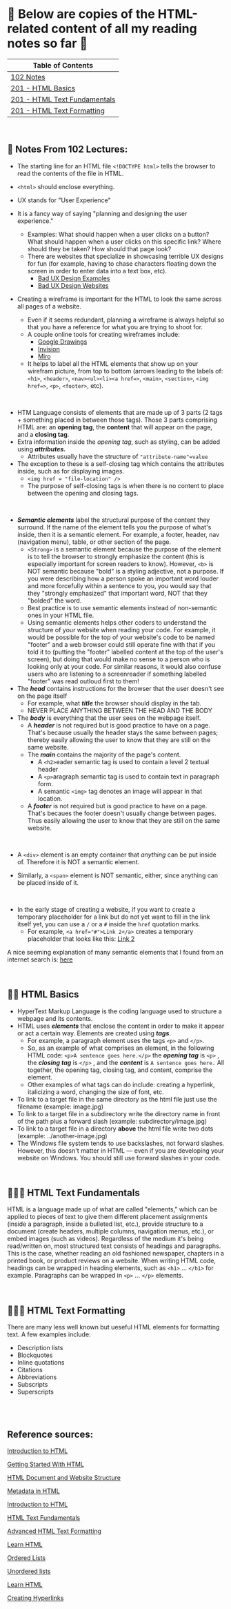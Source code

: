# 🐎 Below are copies of the HTML-related content of all my reading notes so far 🐎

|Table of Contents|
| ------ |
|[102 Notes](https://myra-sea.github.io/reading-notes/quick.html#-notes-from-102)|
|[201 - HTML Basics](https://myra-sea.github.io/reading-notes/quick.html#-html-basics)|
|[201 - HTML Text Fundamentals](https://myra-sea.github.io/reading-notes/quick.html#-html-text-fundamentals) |
|[201 - HTML Text Formatting](https://myra-sea.github.io/reading-notes/quick.html#-html-text-formatting) |

<br>

## 🧱 Notes From 102 Lectures:

+ The starting line for an HTML file `<!DOCTYPE html>` tells the browser to read the contents of the file in HTML.
+ `<html>` should enclose everything.

+ UX stands for "User Experience"
+ It is a fancy way of saying "planning and designing the user experience."
  + Examples: What should happen when a user clicks on a button?  What should happen when a user clicks on this specific link?  Where should they be taken?  How should that page look?
  + There are websites that specialize in showcasing terrible UX designs for fun (for example, having to chase characters floating down the screen in order to enter data into a text box, etc).
    + [Bad UX Design Examples](https://duckduckgo.com/?q=bad+ux+design+examples&t=chromentp&ia=web)
    + [Bad UX Design Websites](https://duckduckgo.com/?q=bad+ux+design+websites&t=chromentp&ia=web)

+ Creating a wireframe is important for the HTML to look the same across all pages of a website.
  + Even if it seems redundant, planning a wireframe is always helpful so that you have a reference for what you are trying to shoot for.
  + A couple online tools for creating wireframes include:
    + [Google Drawings](https://docs.google.com/drawings/d/1DJDf8whD6LcYtU82E97zRGy4q6psFz48K929lOfWlSs/edit)
    + [Invision](https://www.invisionapp.com/)
    + [Miro](https://miro.com/)
  + It helps to label all the HTML elements that show up on your wirefram picture, from top to bottom (arrows leading to the labels of: `<h1>`, `<header>`, `<nav><ul><li><a href=>`, `<main>`, `<section>`, `<img href=>`, `<p>`, `<footer>`, etc).

<br>

+ HTM Language consists of elements that are made up of 3 parts (2 tags + something placed in between those tags).  Those 3 parts comprising HTML are: an **opening tag**, the **content** that will appear on the page, and a **closing tag**.
+ Extra information inside the _opening tag_, such as styling, can be added using _**attributes.**_
  + Attributes usually have the structure of `"attribute-name"=value`
+ The exception to these is a self-closing tag which contains the attributes inside, such as for displaying images. 
  + `<img href = "file-location" />`
  + The purpose of self-closing tags is when there is no content to place between the opening and closing tags.

<br>

+ _**Semantic elements**_ label the structural purpose of the content they surround.  If the name of the element tells you the purpose of what's inside, then it is a semantic element.  For example, a footer, header, nav (navigation menu), table, or other section of the page.
  + `<Strong>` is a semantic element because the purpose of the element is to tell the browser to strongly emphasize the content (this is especially important for screen readers to know).   However, `<b>` is NOT semantic because "bold" is a styling adjective, not a purpose.  If you were describing how a person spoke an important word louder and more forcefully within a sentence to you, you would say that they "strongly emphasized" that important word, NOT that they "bolded" the word.
  + Best practice is to use semantic elements instead of non-semantic ones in your HTML file.
  + Using semantic elements helps other coders to understand the structure of your website when reading your code.  For example, it would be possible for the top of your website's code to be named "footer" and a web browser could still operate fine with that if you told it to (putting the "footer" labelled content at the top of the user's screen), but doing that would make no sense to a person who is looking only at your code.  For similar reasons, it would also confuse users who are listening to a screenreader if something labelled "footer" was read outloud first to them!
+ The _**head**_ contains instructions for the browser that the user doesn't see on the page itself
  +  For example, what _**title**_ the browser should display in the tab.
  +  NEVER PLACE ANYTHING BETWEEN THE HEAD AND THE BODY
+ The _**body**_ is everything that the user sees on the webpage itself.
  + A _**header**_ is not required but is good practice to have on a page.  That's because usually the header stays the same between pages; thereby easily allowing the user to know that they are still on the same website.
  + The _**main**_ contains the majority of the page's content.
    + A `<h2>`eader semantic tag is used to contain a level 2 textual header
    + A `<p>`aragraph semantic tag is used to contain text in paragraph form.
    + A semantic `<img>` tag denotes an image will appear in that location.
  + A _**footer**_ is not required but is good practice to have on a page.  That's becaues the footer doesn't usually change between pages.  Thus easily allowing the user to know that they are still on the same website.

<Br>

 + A `<div>` element is an empty container that *anything* can be put inside of.  Therefore it is NOT a semantic element.

 + Similarly, a `<span>` element is NOT semantic, either, since anything can be placed inside of it.

<br>

  + In the early stage of creating a website, if you want to create a temporary placeholder for a link but do not yet want to fill in the link itself yet, you can use a `/` or a `#` inside the `href` quotation marks.
    + For example,  `<a href="#">Link 2</a>` creates a temporary placeholder that looks like this: [Link 2](#)

A nice seeming explanation of many semantic elements that I found from an internet search is: [here](https://www.w3schools.com/html/html5_semantic_elements.asp) 

<br>

## 👩‍💻 HTML Basics

+ HyperText Markup Language is the coding language used to structure a webpage and its contents.
+ HTML uses _**elements**_ that enclose the content in order to make it appear or act a certain way. Elements are created using _**tags**_.
  + For example, a paragraph element uses the tags `<p>` and `</p>`.
  + So, as an example of what comprises an element, in the following HTML code: `<p>A sentence goes here.</p>` the _**opening tag**_ is `<p>` , the _**closing tag**_ is `</p>` , and the _**content**_ is `A sentence goes here.` All together, the opening tag, closing tag, and content, comprise the element.
  + Other examples of what tags can do include: creating a hyperlink, italicizing a word, changing the size of font, etc.
+ To link to a target file in the same directory as the html file just use the filename (example: image.jpg)
+ To link to a target file in a subdirectory write the directory name in front of the path plus a forward slash (example: subdirectory/image.jpg)
+ To link to a target file in a directory **above** the html file write two dots (example: ../another-image.jpg)
+ The Windows file system tends to use backslashes, not forward slashes. However, this doesn't matter in HTML — even if you are developing your website on Windows. You should still use forward slashes in your code.

<br>

## 👩🏻‍💻 HTML Text Fundamentals

HTML is a language made up of what are called "elements," which can be applied to pieces of text to give them different placement assignments (inside a paragraph, inside a bulleted list, etc.), provide structure to a document (create headers, multiple columns, navigation menus, etc.), or embed images (such as videos). Regardless of the medium it's being read/written on, most structured text consists of headings and paragraphs.  This is the case, whether reading an old fashioned newspaper, chapters in a printed book, or product reviews on a website.  When writing HTML code, headings can be wrapped in heading elements, such as `<h1>` ... `</h1>` for example. Paragraphs can be wrapped in `<p>` ... `</p>` elements.

<br>

## 👨🏻‍💻 HTML Text Formatting

There are many less well known but ueseful HTML elements for formatting text.
A few examples include:
+ Description lists
+ Blockquotes
+ Inline quotations
+ Citations
+ Abbreviations
+ Subscripts
+ Superscripts


<br>

<br>

## Reference sources:
[Introduction to HTML](https://developer.mozilla.org/en-US/docs/Learn/HTML/Introduction_to_HTML)

[Getting Started With HTML](https://developer.mozilla.org/en-US/docs/Learn/HTML/Introduction_to_HTML/Getting_started)

[HTML Document and Website Structure](https://developer.mozilla.org/en-US/docs/Learn/HTML/Introduction_to_HTML/Document_and_website_structure)

[Metadata in HTML](https://developer.mozilla.org/en-US/docs/Learn/HTML/Introduction_to_HTML/The_head_metadata_in_HTML)

[Introduction to HTML](https://developer.mozilla.org/en-US/docs/Learn/HTML/Introduction_to_HTML)

[HTML Text Fundamentals](https://developer.mozilla.org/en-US/docs/Learn/HTML/Introduction_to_HTML/HTML_text_fundamentals)

[Advanced HTML Text Formatting](https://developer.mozilla.org/en-US/docs/Learn/HTML/Introduction_to_HTML/Advanced_text_formatting)

[Learn HTML](https://developer.mozilla.org/en-US/docs/Web/HTML)

[Ordered Lists](https://developer.mozilla.org/en-US/docs/Web/HTML/Element/ol)

[Unordered lists](https://developer.mozilla.org/en-US/docs/Web/HTML/Element/ul)

[Learn HTML](https://developer.mozilla.org/en-US/docs/Learn/HTML)

[Creating Hyperlinks](https://developer.mozilla.org/en-US/docs/Learn/HTML/Introduction_to_HTML/Creating_hyperlinks)

<br>
